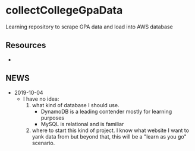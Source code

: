 # collectCollegeGpaData

Learning repository to scrape GPA data and load into AWS database

## Resources

* 

## NEWS

* 2019-10-04
    * I have no idea:
        1. what kind of database I should use.
            * DynamoDB is a leading contender mostly for learning purposes
            * MySQL is relational and is familiar
        2. where to start this kind of project. I know what website I want to yank data from but beyond that, this will be a "learn as you go" scenario.